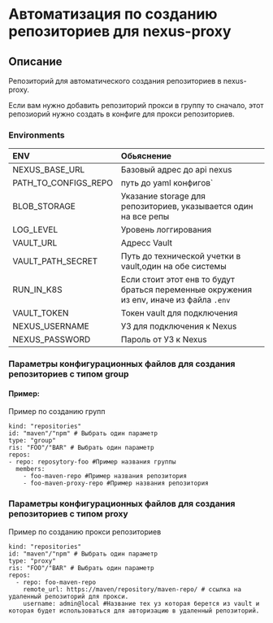 # Автоматизация по созданию репозиториев для nexus-proxy


## Описание
Репозиторий для автоматического создания репозиториев в nexus-proxy.

Если вам нужно добавить репозиторий прокси в группу то сначало, этот репозиорий нужно создать в конфиге для прокси репозиториев.

### Environments

| ENV                                          | Обьяснение                                                                            |
|:---------------------------------------------|:--------------------------------------------------------------------------------------|
| NEXUS_BASE_URL                               | Базовый адрес до api nexus                                                            |
| PATH_TO_CONFIGS_REPO                         | путь до yaml конфигов`                                                                | 
| BLOB_STORAGE                                 | Указание storage для репозиториев, указывается один на все репы                       |
| LOG_LEVEL                                    | Уровень логгирования                                                                  |
| VAULT_URL                                    | Адресс Vault                                                                          |
| VAULT_PATH_SECRET                            | Путь до технической учетки в vault,один на обе системы                                |
| RUN_IN_K8S                                   | Если стоит этот енв то будут браться переменные окружения из env, иначе из файла `.env` |
| VAULT_TOKEN                                  | Токен vault для подключения                                                           |
| NEXUS_USERNAME                               | УЗ для подключения к Nexus                                                            |
| NEXUS_PASSWORD                               | Пароль от УЗ к Nexus                                                                  |

### Параметры конфигурационных файлов для создания репозиториев с типом group

#### Пример:
Пример по созданию групп
```
kind: "repositories"
id: "maven"/"npm" # Выбрать один параметр
type: "group"
ris: "FOO"/"BAR" # Выбрать один параметр
repos:
- repo: reposytory-foo #Пример названия группы
  members:
    - foo-maven-repo #Пример названия репозитория
    - foo-maven-proxy-repo #Пример названия репозитория
```

### Параметры конфигурационных файлов для создания репозиториев с типом proxy

Пример по созданию прокси репозиториев
```
kind: "repositories"
id: "maven"/"npm" # Выбрать один параметр
type: "proxy"
ris: "FOO"/"BAR" # Выбрать один параметр
repos:
  - repo: foo-maven-repo
    remote_url: https://maven/repository/maven-repo/ # ссылка на удаленный репозиторий для прокси.
    username: admin@local #Название тех уз которая берется из vault и которая будет использоваться для авторизацию в удаленный репозиторий.
```


